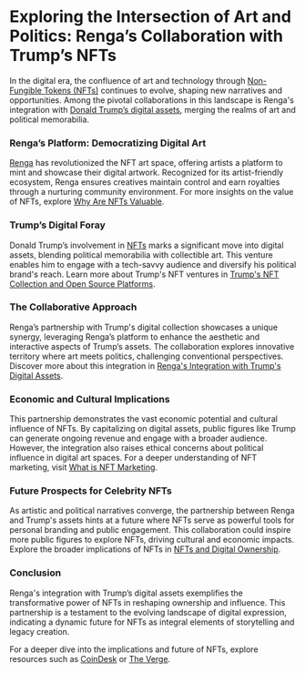# Exploring the Intersection of Art and Politics: Renga’s Collaboration with Trump’s NFTs

In the digital era, the confluence of art and technology through [Non-Fungible Tokens (NFTs)](https://en.wikipedia.org/wiki/Non-fungible_token) continues to evolve, shaping new narratives and opportunities. Among the pivotal collaborations in this landscape is Renga's integration with [Donald Trump’s digital assets](https://www.nbcnews.com/tech/donald-trump-nft-sales-soar-campaign-announcement-rcna55802), merging the realms of art and political memorabilia.

### Renga’s Platform: Democratizing Digital Art
[Renga](https://renga.io) has revolutionized the NFT art space, offering artists a platform to mint and showcase their digital artwork. Recognized for its artist-friendly ecosystem, Renga ensures creatives maintain control and earn royalties through a nurturing community environment. For more insights on the value of NFTs, explore [Why Are NFTs Valuable](https://www.license-token.com/wiki/why-are-nf-ts-valuable).

### Trump’s Digital Foray
Donald Trump’s involvement in [NFTs](https://www.bbc.com/news/world-us-canada-63870341) marks a significant move into digital assets, blending political memorabilia with collectible art. This venture enables him to engage with a tech-savvy audience and diversify his political brand's reach. Learn more about Trump's NFT ventures in [Trump's NFT Collection and Open Source Platforms](https://www.license-token.com/wiki/trump-s-nft-collection-and-open-source-platforms).

### The Collaborative Approach
Renga’s partnership with Trump's digital collection showcases a unique synergy, leveraging Renga’s platform to enhance the aesthetic and interactive aspects of Trump’s assets. The collaboration explores innovative territory where art meets politics, challenging conventional perspectives. Discover more about this integration in [Renga's Integration with Trump's Digital Assets](https://www.license-token.com/wiki/renga-s-integration-with-trump-s-digital-assets).

### Economic and Cultural Implications
This partnership demonstrates the vast economic potential and cultural influence of NFTs. By capitalizing on digital assets, public figures like Trump can generate ongoing revenue and engage with a broader audience. However, the integration also raises ethical concerns about political influence in digital art spaces. For a deeper understanding of NFT marketing, visit [What is NFT Marketing](https://www.license-token.com/wiki/what-is-nft-marketing).

### Future Prospects for Celebrity NFTs
As artistic and political narratives converge, the partnership between Renga and Trump's assets hints at a future where NFTs serve as powerful tools for personal branding and public engagement. This collaboration could inspire more public figures to explore NFTs, driving cultural and economic impacts. Explore the broader implications of NFTs in [NFTs and Digital Ownership](https://www.license-token.com/wiki/nf-ts-and-digital-ownership).

### Conclusion
Renga's integration with Trump’s digital assets exemplifies the transformative power of NFTs in reshaping ownership and influence. This partnership is a testament to the evolving landscape of digital expression, indicating a dynamic future for NFTs as integral elements of storytelling and legacy creation.

For a deeper dive into the implications and future of NFTs, explore resources such as [CoinDesk](https://www.coindesk.com) or [The Verge](https://www.theverge.com).